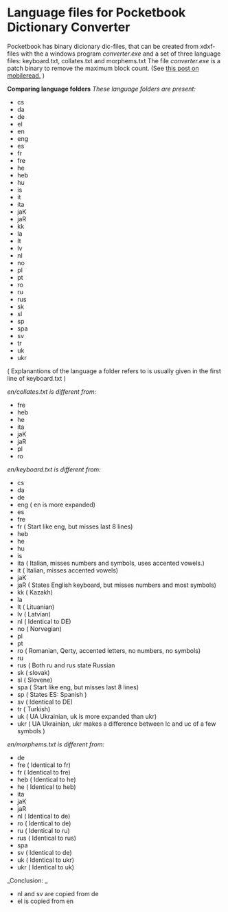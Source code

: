 # Language files for Pocketbook Dictionary Converter
Pocketbook has binary dicionary dic-files, that can be created from xdxf-files with the a windows program _converter.exe_ and a set of three language files: keyboard.txt, collates.txt and morphems.txt
The file _converter.exe_ is a patch binary to remove the maximum block count. (See [this post on mobileread.](https://www.mobileread.com/forums/showthread.php?p=3923282#post3923282) )

**Comparing language folders**
_These language folders are present:_
- cs
- da
- de
- el
- en
- eng
- es
- fr
- fre
- he
- heb
- hu
- is
- it
- ita
- jaK
- jaR
- kk
- la
- lt
- lv
- nl
- no
- pl
- pt
- ro
- ru
- rus
- sk
- sl
- sp
- spa
- sv
- tr
- uk
- ukr

( Explanantions of the language a folder refers to is usually given in the first line of keyboard.txt )

_en/collates.txt  is different from:_
- fre
- heb
- he
- ita
- jaK
- jaR
- pl
- ro

_en/keyboard.txt is different from:_
- cs
- da
- de
- eng     ( en is more expanded)
- es
- fre
- fr      ( Start like eng, but misses last 8 lines)
- heb
- he
- hu
- is
- ita     ( Italian, misses numbers and symbols, uses accented vowels.)
- it      ( Italian, misses accented vowels)
- jaK
- jaR     ( States English keyboard, but misses numbers and most symbols)
- kk      ( Kazakh)
- la
- lt      ( Lituanian)
- lv      ( Latvian)
- nl      ( Identical to DE)
- no      ( Norvegian)
- pl
- pt
- ro      ( Romanian, Qerty, accented letters, no numbers, no symbols)
- ru
- rus     ( Both ru and rus state Russian
- sk      ( slovak)
- sl      ( Slovene)
- spa     ( Start like eng, but misses last 8 lines)
- sp      ( States ES: Spanish )
- sv      ( Identical to DE)
- tr      ( Turkish)
- uk      ( UA Ukrainian, uk is more expanded than ukr)
- ukr     ( UA Ukrainian, ukr makes a difference between lc and uc  of a few symbols )

_en/morphems.txt is different from:_
- de
- fre     ( Identical to fr)
- fr      ( Identical to fre)
- heb     ( Identical to he)
- he      ( Identical to heb)
- ita
- jaK
- jaR
- nl      ( Identical to de)
- ro      ( Identical to de)
- ru      ( Identical to ru)
- rus     ( Identical to rus)
- spa
- sv      ( Identical to de)
- uk      ( Identical to ukr)
- ukr     ( Identical to uk)

_Conclusion: _
- nl and sv   are copied from de
- el          is  copied from en
